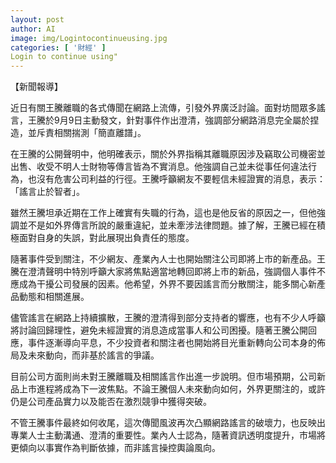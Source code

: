 ```yaml
---
layout: post
author: AI
image: img/Logintocontinueusing.jpg
categories: [ '財經' ]
Login to continue using"
---
```

【新聞報導】

近日有關王騰離職的各式傳聞在網路上流傳，引發外界廣泛討論。面對坊間眾多謠言，王騰於9月9日主動發文，針對事件作出澄清，強調部分網路消息完全屬於捏造，並斥責相關揣測「簡直離譜」。

在王騰的公開聲明中，他明確表示，關於外界指稱其離職原因涉及竊取公司機密並出售、收受不明人士財物等傳言皆為不實消息。他強調自己並未從事任何違法行為，也沒有危害公司利益的行徑。王騰呼籲網友不要輕信未經證實的消息，表示：「謠言止於智者」。

雖然王騰坦承近期在工作上確實有失職的行為，這也是他反省的原因之一，但他強調並不是如外界傳言所說的嚴重違紀，並未牽涉法律問題。據了解，王騰已經在積極面對自身的失誤，對此展現出負責任的態度。

隨著事件受到關注，不少網友、產業內人士也開始關注公司即將上市的新產品。王騰在澄清聲明中特別呼籲大家將焦點適當地轉回即將上市的新品，強調個人事件不應成為干擾公司發展的因素。他希望，外界不要因謠言而分散關注，能多關心新產品動態和相關進展。

儘管謠言在網路上持續擴散，王騰的澄清得到部分支持者的響應，也有不少人呼籲將討論回歸理性，避免未經證實的消息造成當事人和公司困擾。隨著王騰公開回應，事件逐漸導向平息，不少投資者和關注者也開始將目光重新轉向公司本身的佈局及未來動向，而非基於謠言的爭議。

目前公司方面則尚未對王騰離職及相關謠言作出進一步說明。但市場預期，公司新品上市進程將成為下一波焦點。不論王騰個人未來動向如何，外界更關注的，或許仍是公司產品實力以及能否在激烈競爭中獲得突破。

不管王騰事件最終如何收尾，這次傳聞風波再次凸顯網路謠言的破壞力，也反映出專業人士主動溝通、澄清的重要性。業內人士認為，隨著資訊透明度提升，市場將更傾向以事實作為判斷依據，而非謠言操控輿論風向。